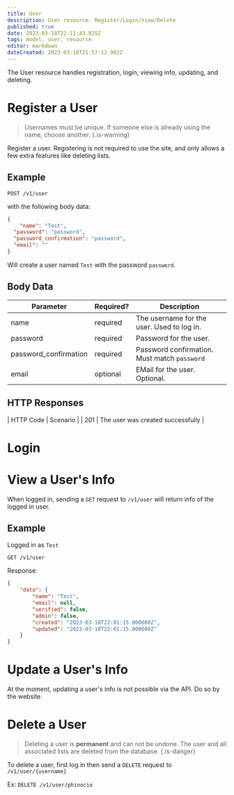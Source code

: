 ```yaml
---
title: User
description: User resource. Register/Login/View/Delete
published: true
date: 2023-03-18T22:11:43.815Z
tags: model, user, resource
editor: markdown
dateCreated: 2023-03-18T21:57:12.902Z
---
```


The User resource handles registration, login, viewing info, updating, and deleting.

# Register a User

> Usernames must be unique. If someone else is already using the name, choose another.
{.is-warning}

Register a user. Registering is not required to use the site, and only allows a few extra features like deleting lists.

## Example

`POST /v1/user`

with the following body data:

```json
{
	"name": "Test",
  "password": "password",
  "password_confirmation": "password",
  "email": ""
}
```

Will create a user named `Test` with the password `password`. 

## Body Data

|Parameter | Required? | Description            |
|--------- | --------- | ---------------------- |
| name     | required  | The username for the user. Used to log in. |
| password | required  | Password for the user. |
| password_confirmation | required | Password confirmation. Must match `password` |
| email    | optional  | EMail for the user. Optional. |

## HTTP Responses

| HTTP Code | Scenario |
| 201       | The user was created successfully |

# Login

# View a User's Info

When logged in, sending a `GET` request to `/v1/user` will return info of the logged in user.

## Example

Logged in as `Test`

`GET /v1/user`

Response:

```json
{
    "data": {
        "name": "Test",
        "email": null,
        "verified": false,
        "admin": false,
        "created": "2023-03-18T22:01:15.000000Z",
        "updated": "2023-03-18T22:01:15.000000Z"
    }
}
```

# Update a User's Info

At the moment, updating a user's info is not possible via the API. Do so by the website.

# Delete a User

> Deleting a user is **permanent** and can not be undone. The user and all associated lists are deleted from the database.
{.is-danger}

To delete a user, first log in then send a `DELETE` request to `/v1/user/{username}`

Ex: `DELETE /v1/user/phinocio`
